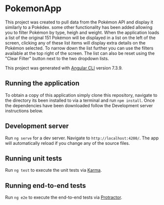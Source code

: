 # PokemonApp

This project was created to pull data from the Pokémon API and display it similarly to a Pokédex. some other functionality has been added allowing you to filter Pokémon by type, heigh and weight. When the application loads a list of the original 151 Pokémon will be displayed in a list on the left of the screen, clicking any of these list items will display extra details on the Pokémon selected. To narrow down the list further you can use the filters available at the top right of the screen. The list can also be reset using the "Clear Filter" button next to the two dropdown lists.

This project was generated with [Angular CLI](https://github.com/angular/angular-cli) version 7.3.9.

## Running the application

To obtain a copy of this application simply clone this repository, navigate to the directory its been installed to via a terminal and run `npm install`. Once the dependencies have been downloaded follow the Development server instructions below.

## Development server

Run `ng serve` for a dev server. Navigate to `http://localhost:4200/`. The app will automatically reload if you change any of the source files.

## Running unit tests

Run `ng test` to execute the unit tests via [Karma](https://karma-runner.github.io).

## Running end-to-end tests

Run `ng e2e` to execute the end-to-end tests via [Protractor](http://www.protractortest.org/).
